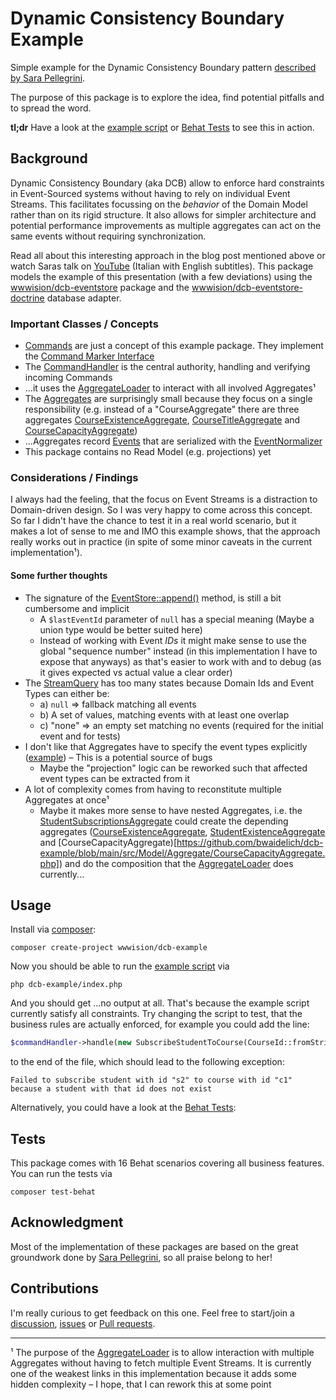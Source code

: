 # Dynamic Consistency Boundary Example

Simple example for the Dynamic Consistency Boundary pattern [described by Sara Pellegrini](https://sara.event-thinking.io/2023/04/kill-aggregate-chapter-1-I-am-here-to-kill-the-aggregate.html).

The purpose of this package is to explore the idea, find potential pitfalls and to spread the word.

**tl;dr** Have a look at the [example script](index.php) or [Behat Tests](tests/Behat) to see this in action.

## Background

Dynamic Consistency Boundary (aka DCB) allow to enforce hard constraints in Event-Sourced systems without having to rely on individual Event Streams.
This facilitates focussing on the _behavior_ of the Domain Model rather than on its rigid structure. It also allows for simpler architecture and potential
performance improvements as multiple aggregates can act on the same events without requiring synchronization.

Read all about this interesting approach in the blog post mentioned above or watch Saras talk on [YouTube](https://www.youtube.com/watch?v=DhhxKoOpJe0&t=150s) (Italian with English subtitles).
This package models the example of this presentation (with a few deviations) using the [wwwision/dcb-eventstore](https://github.com/bwaidelich/dcb-eventstore) package and the [wwwision/dcb-eventstore-doctrine](https://raw.githubusercontent.com/bwaidelich/dcb-eventstore-doctrine/main/composer.json) database adapter.

### Important Classes / Concepts

* [Commands](src/Command) are just a concept of this example package. They implement the [Command Marker Interface](src/Command/Command.php)
* The [CommandHandler](src/CommandHandler.php) is the central authority, handling and verifying incoming Commands
* ...it uses the [AggregateLoader](https://github.com/bwaidelich/dcb-eventstore/blob/main/src/Aggregate/AggregateLoader.php) to interact with all involved Aggregates¹
* The [Aggregates](src/Model/Aggregate) are surprisingly small because they focus on a single responsibility (e.g. instead of a "CourseAggregate" there are three aggregates [CourseExistenceAggregate](src/Model/Aggregate/CourseExistenceAggregate.php), [CourseTitleAggregate](src/Model/Aggregate/CourseTitleAggregate.php) and [CourseCapacityAggregate](src/Model/Aggregate/CourseCapacityAggregate))
* ...Aggregates record [Events](src/Event) that are serialized with the [EventNormalizer](src/Event/Normalizer/EventNormalizer.php)
* This package contains no Read Model (e.g. projections) yet

### Considerations / Findings

I always had the feeling, that the focus on Event Streams is a distraction to Domain-driven design. So I was very happy to come across this concept.
So far I didn't have the chance to test it in a real world scenario, but it makes a lot of sense to me and IMO this example shows, that the approach
really works out in practice (in spite of some minor caveats in the current implementation¹).

#### Some further thoughts

* The signature of the [EventStore::append()](https://github.com/bwaidelich/dcb-eventstore/blob/main/src/EventStore.php#L36) method, is still a bit cumbersome and implicit
  * A `$lastEventId` parameter of `null` has a special meaning (Maybe a union type would be better suited here)
  * Instead of working with Event *IDs* it might make sense to use the global "sequence number" instead (in this implementation I have to expose that anyways) as that's easier to work with and to debug (as it gives expected vs actual value a clear order)
* The [StreamQuery](https://github.com/bwaidelich/dcb-eventstore/blob/main/src/Model/StreamQuery.php) has too many states because Domain Ids and Event Types can either be:
  * a) `null` => fallback matching all events
  * b) A set of values, matching events with at least one overlap
  * c) "none" => an empty set matching no events (required for the initial event and for tests)
* I don't like that Aggregates have to specify the event types explicitly ([example](https://github.com/bwaidelich/dcb-example/blob/main/src/Model/Aggregate/StudentSubscriptionsAggregate.php#L73)) – This is a potential source of bugs
  * Maybe the "projection" logic can be reworked such that affected event types can be extracted from it
* A lot of complexity comes from having to reconstitute multiple Aggregates at once¹
  * Maybe it makes more sense to have nested Aggregates, i.e. the [StudentSubscriptionsAggregate](https://github.com/bwaidelich/dcb-example/blob/main/src/Model/Aggregate/StudentSubscriptionsAggregate.php) could create the depending aggregates ([CourseExistenceAggregate](https://github.com/bwaidelich/dcb-example/blob/main/src/Model/Aggregate/CourseExistenceAggregate.php), [StudentExistenceAggregate](https://github.com/bwaidelich/dcb-example/blob/main/src/Model/Aggregate/StudentExistenceAggregate.php) and [CourseCapacityAggregate)[https://github.com/bwaidelich/dcb-example/blob/main/src/Model/Aggregate/CourseCapacityAggregate.php]) and do the composition that the [AggregateLoader](https://github.com/bwaidelich/dcb-eventstore/blob/main/src/Aggregate/AggregateLoader.php) does currently...

## Usage

Install via [composer](https://getcomposer.org):

```shell
composer create-project wwwision/dcb-example
```

Now you should be able to run the [example script](index.php) via

```shell
php dcb-example/index.php
```

And you should get ...no output at all. That's because the example script currently satisfy all constraints.
Try changing the script to test, that the business rules are actually enforced, for example you could add the line:

```php
$commandHandler->handle(new SubscribeStudentToCourse(CourseId::fromString('c1'), StudentId::fromString('s2')));
```

to the end of the file, which should lead to the following exception:

```
Failed to subscribe student with id "s2" to course with id "c1" because a student with that id does not exist
```

Alternatively, you could have a look at the [Behat Tests](tests/Behat):

## Tests

This package comes with 16 Behat scenarios covering all business features.
You can run the tests via

```shell
composer test-behat
```

## Acknowledgment

Most of the implementation of these packages are based on the great groundwork done by [Sara Pellegrini](https://sara.event-thinking.io/), so all praise belong to her!

## Contributions

I'm really curious to get feedback on this one.
Feel free to start/join a [discussion](https://github.com/bwaidelich/dcb-example/discussions), [issues](https://github.com/bwaidelich/dcb-example/issues) or [Pull requests](https://github.com/bwaidelich/dcb-example/pulls).

-----

¹ The purpose of the [AggregateLoader](https://github.com/bwaidelich/dcb-eventstore/blob/main/src/Aggregate/AggregateLoader.php)
is to allow interaction with multiple Aggregates without having to fetch multiple Event Streams.
It is currently one of the weakest links in this implementation because it adds some hidden complexity – I hope, that I
can rework this at some point
